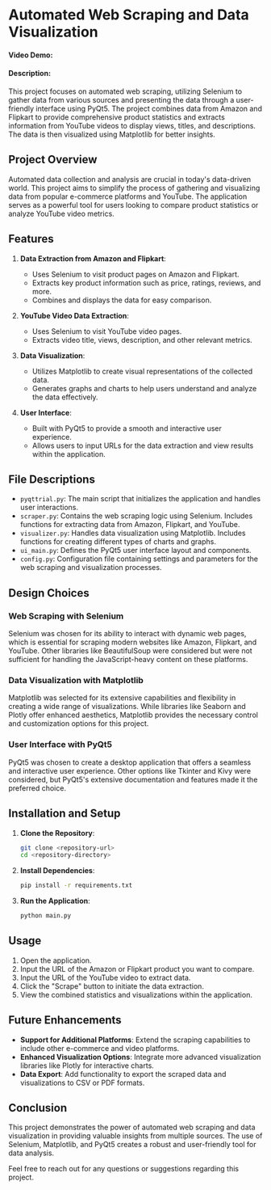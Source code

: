 # Automated Web Scraping and Data Visualization
#### Video Demo: <URL HERE>
#### Description:
This project focuses on automated web scraping, utilizing Selenium to gather data from various sources and presenting the data through a user-friendly interface using PyQt5. The project combines data from Amazon and Flipkart to provide comprehensive product statistics and extracts information from YouTube videos to display views, titles, and descriptions. The data is then visualized using Matplotlib for better insights.

## Project Overview
Automated data collection and analysis are crucial in today's data-driven world. This project aims to simplify the process of gathering and visualizing data from popular e-commerce platforms and YouTube. The application serves as a powerful tool for users looking to compare product statistics or analyze YouTube video metrics.

## Features
1. **Data Extraction from Amazon and Flipkart**:
    - Uses Selenium to visit product pages on Amazon and Flipkart.
    - Extracts key product information such as price, ratings, reviews, and more.
    - Combines and displays the data for easy comparison.

2. **YouTube Video Data Extraction**:
    - Uses Selenium to visit YouTube video pages.
    - Extracts video title, views, description, and other relevant metrics.
  
3. **Data Visualization**:
    - Utilizes Matplotlib to create visual representations of the collected data.
    - Generates graphs and charts to help users understand and analyze the data effectively.

4. **User Interface**:
    - Built with PyQt5 to provide a smooth and interactive user experience.
    - Allows users to input URLs for the data extraction and view results within the application.

## File Descriptions
- `pyqttrial.py`: The main script that initializes the application and handles user interactions.
- `scraper.py`: Contains the web scraping logic using Selenium. Includes functions for extracting data from Amazon, Flipkart, and YouTube.
- `visualizer.py`: Handles data visualization using Matplotlib. Includes functions for creating different types of charts and graphs.
- `ui_main.py`: Defines the PyQt5 user interface layout and components.
- `config.py`: Configuration file containing settings and parameters for the web scraping and visualization processes.

## Design Choices
### Web Scraping with Selenium
Selenium was chosen for its ability to interact with dynamic web pages, which is essential for scraping modern websites like Amazon, Flipkart, and YouTube. Other libraries like BeautifulSoup were considered but were not sufficient for handling the JavaScript-heavy content on these platforms.

### Data Visualization with Matplotlib
Matplotlib was selected for its extensive capabilities and flexibility in creating a wide range of visualizations. While libraries like Seaborn and Plotly offer enhanced aesthetics, Matplotlib provides the necessary control and customization options for this project.

### User Interface with PyQt5
PyQt5 was chosen to create a desktop application that offers a seamless and interactive user experience. Other options like Tkinter and Kivy were considered, but PyQt5's extensive documentation and features made it the preferred choice.

## Installation and Setup
1. **Clone the Repository**:
    ```bash
    git clone <repository-url>
    cd <repository-directory>
    ```

2. **Install Dependencies**:
    ```bash
    pip install -r requirements.txt
    ```

3. **Run the Application**:
    ```bash
    python main.py
    ```

## Usage
1. Open the application.
2. Input the URL of the Amazon or Flipkart product you want to compare.
3. Input the URL of the YouTube video to extract data.
4. Click the "Scrape" button to initiate the data extraction.
5. View the combined statistics and visualizations within the application.

## Future Enhancements
- **Support for Additional Platforms**: Extend the scraping capabilities to include other e-commerce and video platforms.
- **Enhanced Visualization Options**: Integrate more advanced visualization libraries like Plotly for interactive charts.
- **Data Export**: Add functionality to export the scraped data and visualizations to CSV or PDF formats.

## Conclusion
This project demonstrates the power of automated web scraping and data visualization in providing valuable insights from multiple sources. The use of Selenium, Matplotlib, and PyQt5 creates a robust and user-friendly tool for data analysis.

Feel free to reach out for any questions or suggestions regarding this project.






